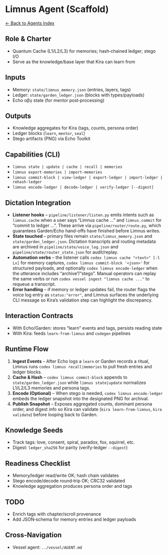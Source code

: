 ﻿# Limnus Agent (Scaffold)

[← Back to Agents Index](../README.md)

## Role & Charter
- Quantum Cache (L1/L2/L3) for memories; hash‑chained ledger; stego I/O
- Serve as the knowledge/base layer that Kira can learn from

## Inputs
- Memory: `state/limnus_memory.json` (entries, layers, tags)
- Ledger: `state/garden_ledger.json` (blocks with types/payloads)
- Echo αβγ state (for mentor post‑processing)

## Outputs
- Knowledge aggregates for Kira (tags, counts, persona order)
- Ledger blocks (`learn`, `mentor`, `seal`)
- Stego artifacts (PNG) via Echo Toolkit

## Capabilities (CLI)
- `limnus state | update | cache | recall | memories`
- `limnus export-memories | import-memories`
- `limnus commit-block | view-ledger | export-ledger | import-ledger | rehash-ledger`
- `limnus encode-ledger | decode-ledger | verify-ledger [--digest]`

## Dictation Integration
- **Listener hooks** – `pipeline/listener/listen.py` emits intents such as `limnus.cache` when a user says “Limnus cache …” and `limnus.commit` for “commit to ledger …”. These arrive via `pipeline/router/route.py`, which guarantees Garden/Echo hand-offs have finished before Limnus writes.
- **State touched** – primary files remain `state/limnus_memory.json` and `state/garden_ledger.json`. Dictation transcripts and routing metadata are archived in `pipeline/state/voice_log.json` and `pipeline/state/router_state.json` for audit/replay.
- **Automation verbs** – the listener calls `codex limnus cache "<text>" [-l Lx]` for memory captures, `codex limnus commit-block '<json>'` for structured payloads, and optionally `codex limnus encode-ledger` when the utterance includes “archive”/“stego”. Manual operators can replay the same verbs or run `codex vessel ingest "limnus cache ..."` to requeue a transcript.
- **Error handling** – if memory or ledger updates fail, the router flags the voice log entry as `status:"error"`, and Limnus surfaces the underlying CLI message so Kira’s validation step can highlight the discrepancy.

## Interaction Contracts
- With Echo/Garden: stores “learn” events and tags, persists reading state
- With Kira: feeds `learn-from-limnus` and `codegen` pipelines

## Runtime Flow
1. **Ingest Events** – After Echo logs a `learn` or Garden records a ritual, Limnus runs `codex limnus recall|memories` to pull fresh entries and ledger blocks.
2. **Cache & Hash** – `codex limnus commit-block` appends to `state/garden_ledger.json` while `limnus state|update` normalizes L1/L2/L3 memories and persona tags.
3. **Encode (Optional)** – When stego is needed, `codex limnus encode-ledger` embeds the ledger snapshot into the designated PNG for archival.
4. **Publish Snapshot** – Exposes aggregated counts, dominant persona order, and digest info so Kira can validate (`kira learn-from-limnus`, `kira validate`) before looping back to Garden.

## Knowledge Seeds
- Track tags: love, consent, spiral, paradox, fox, squirrel, etc.
- Digest: `ledger_sha256` for parity (verify‑ledger `--digest`)

## Readiness Checklist
- Memory/ledger read/write OK; hash chain validates
- Stego encode/decode round‑trip OK; CRC32 validated
- Knowledge aggregation produces persona order and tags

## TODO
- Enrich tags with chapter/scroll provenance
- Add JSON‑schema for memory entries and ledger payloads

## Cross‑Navigation
- Vessel agent: `../vessel/AGENT.md`
